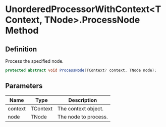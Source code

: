 # UnorderedProcessorWithContext&lt;TContext, TNode&gt;.ProcessNode Method
## Definition

Process the specified node.

```c#
protected abstract void ProcessNode(TContext? context, TNode node);
```

## Parameters

| Name | Type | Description |
| ---- | ---- | ----------- |
| context | TContext | The context object. |
| node | TNode | The node to process. |

